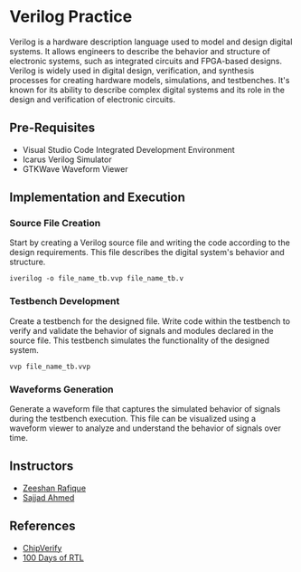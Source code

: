 # Verilog Practice

Verilog is a hardware description language used to model and design digital systems. It allows engineers to describe the behavior and structure of electronic systems, such as integrated circuits and FPGA-based designs. Verilog is widely used in digital design, verification, and synthesis processes for creating hardware models, simulations, and testbenches. It's known for its ability to describe complex digital systems and its role in the design and verification of electronic circuits.

## Pre-Requisites

- Visual Studio Code Integrated Development Environment
- Icarus Verilog Simulator
- GTKWave Waveform Viewer

## Implementation and Execution

### Source File Creation

Start by creating a Verilog source file and writing the code according to the design requirements. This file describes the digital system's behavior and structure.

```
iverilog -o file_name_tb.vvp file_name_tb.v
```

### Testbench Development

Create a testbench for the designed file. Write code within the testbench to verify and validate the behavior of signals and modules declared in the source file. This testbench simulates the functionality of the designed system.

```
vvp file_name_tb.vvp
```

### Waveforms Generation

Generate a waveform file that captures the simulated behavior of signals during the testbench execution. This file can be visualized using a waveform viewer to analyze and understand the behavior of signals over time.

## Instructors

- [Zeeshan Rafique](https://github.com/zeeshanrafique23)
- [Sajjad Ahmed](https://github.com/sajjadahmed677)

## References

- [ChipVerify](https://www.chipverify.com/tutorials/verilog)
- [100 Days of RTL](https://github.com/raulbehl/100DaysOfRTL)

